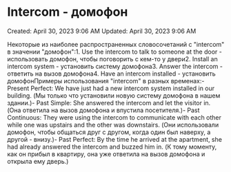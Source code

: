# Intercom - домофон

Created: April 30, 2023 9:06 AM
Updated: April 30, 2023 9:06 AM

Некоторые из наиболее распространенных словосочетаний с "intercom" в значении "домофон":1. Use the intercom to talk to someone at the door - использовать домофон, чтобы поговорить с кем-то у двери2. Install an intercom system - установить систему домофона3. Answer the intercom - ответить на вызов домофона4. Have an intercom installed - установить домофонПримеры использования "intercom" в разных временах:- Present Perfect: We have just had a new intercom system installed in our building. (Мы только что установили новую систему домофона в нашем здании.)- Past Simple: She answered the intercom and let the visitor in. (Она ответила на вызов домофона и впустила посетителя.)- Past Continuous: They were using the intercom to communicate with each other while one was upstairs and the other was downstairs. (Они использовали домофон, чтобы общаться друг с другом, когда один был наверху, а другой - внизу.)- Past Perfect: By the time he arrived at the apartment, she had already answered the intercom and buzzed him in. (К тому моменту, как он прибыл в квартиру, она уже ответила на вызов домофона и открыла ему дверь.)